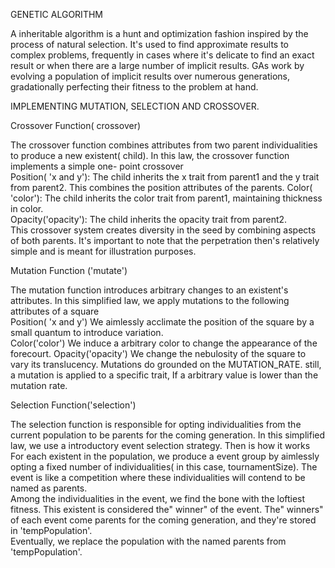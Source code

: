 GENETIC ALGORITHM

A  inheritable algorithm is a hunt and optimization  fashion inspired by the process of natural selection. It's used to find approximate  results to complex problems,  frequently in cases where it's  delicate to find an exact  result or when there are a large number of implicit  results. GAs work by evolving a population of implicit  results over  numerous generations, gradationally  perfecting their fitness to the problem at hand. 

IMPLEMENTING MUTATION, SELECTION AND CROSSOVER.

Crossover Function( crossover)   

The crossover function combines attributes from two parent  individualities to  produce a new  existent( child). In this  law, the crossover function implements a simple one- point crossover  
Position( 'x and y'): The child inherits the x  trait from parent1 and the y  trait from parent2. This combines the position attributes of the parents. 
Color( 'color'): The child inherits the color  trait from parent1, maintaining  thickness in color.  
Opacity('opacity'): The child inherits the  opacity  trait from parent2.  
This crossover  system creates diversity in the  seed by combining aspects of both parents.  It's important to note that the  perpetration then's  relatively simple and is meant for illustration purposes.

Mutation Function ('mutate')

The mutation function introduces  arbitrary changes to an  existent's attributes. In this simplified  law, we apply mutations to the following attributes of a square  
Position( 'x and y') We aimlessly acclimate the position of the square by a small  quantum to introduce variation.   
Color('color') We  induce a  arbitrary color to change the appearance of the forecourt. 
Opacity('opacity') We change the  nebulosity of the square to vary its  translucency. Mutations  do grounded on the MUTATION_RATE. still, a mutation is applied to a specific  trait, If a  arbitrary value is  lower than the mutation rate.

 Selection Function('selection')
 
The selection function is responsible for  opting   individualities from the current population to be parents for the coming generation. In this simplified  law, we use a  introductory  event selection strategy. Then is how it works 
For each  existent in the population, we  produce a  event group by aimlessly  opting  a fixed number of  individualities( in this case, tournamentSize). The  event is like a competition where these  individualities will  contend to be  named as parents.   
Among the  individualities in the  event, we find the bone with the loftiest fitness. This  existent is considered the" winner" of the  event. 
The" winners" of each  event come parents for the coming generation, and they're stored in 'tempPopulation'.  
Eventually, we replace the population with the named parents from 'tempPopulation'. 





